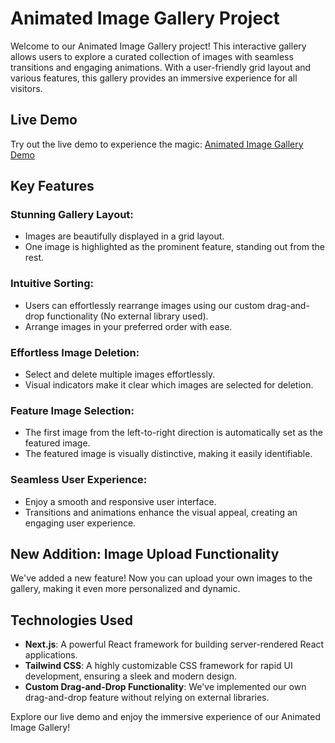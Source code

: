 # Animated Image Gallery Project

Welcome to our Animated Image Gallery project! This interactive gallery allows users to explore a curated collection of images with seamless transitions and engaging animations. With a user-friendly grid layout and various features, this gallery provides an immersive experience for all visitors.

## Live Demo

Try out the live demo to experience the magic: [Animated Image Gallery Demo](https://animated-image-gallery.vercel.app/)

## Key Features

### Stunning Gallery Layout:

- Images are beautifully displayed in a grid layout.
- One image is highlighted as the prominent feature, standing out from the rest.

### Intuitive Sorting:

- Users can effortlessly rearrange images using our custom drag-and-drop functionality (No external library used).
- Arrange images in your preferred order with ease.

### Effortless Image Deletion:

- Select and delete multiple images effortlessly.
- Visual indicators make it clear which images are selected for deletion.

### Feature Image Selection:

- The first image from the left-to-right direction is automatically set as the featured image.
- The featured image is visually distinctive, making it easily identifiable.

### Seamless User Experience:

- Enjoy a smooth and responsive user interface.
- Transitions and animations enhance the visual appeal, creating an engaging user experience.

## New Addition: Image Upload Functionality

We've added a new feature! Now you can upload your own images to the gallery, making it even more personalized and dynamic.

## Technologies Used

- **Next.js**: A powerful React framework for building server-rendered React applications.
- **Tailwind CSS**: A highly customizable CSS framework for rapid UI development, ensuring a sleek and modern design.
- **Custom Drag-and-Drop Functionality**: We've implemented our own drag-and-drop feature without relying on external libraries.
  
Explore our live demo and enjoy the immersive experience of our Animated Image Gallery!
